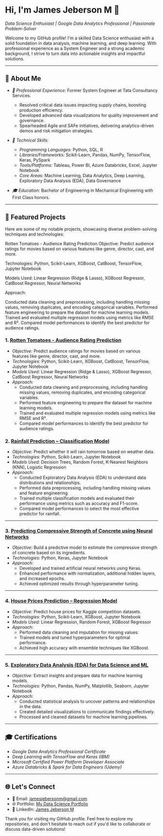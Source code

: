 # Hi, I'm James Jeberson M 👋

*Data Science Enthusiast | Google Data Analytics Professional | Passionate Problem-Solver*

Welcome to my GitHub profile! I'm a skilled Data Science enthusiast with a solid foundation in data analysis, machine learning, and deep learning. With professional experience as a System Engineer and a strong academic background, I strive to turn data into actionable insights and impactful solutions.

---

## 🚀 About Me
- *🌟 Professional Experience:* Former System Engineer at Tata Consultancy Services.
  - Resolved critical data issues impacting supply chains, boosting production efficiency.
  - Developed advanced data visualizations for quality improvement and governance.
  - Spearheaded Agile and SAFe initiatives, delivering analytics-driven demos and risk mitigation strategies.

- *🔧 Technical Skills:*
  - *Programming Languages:* Python, SQL, R
  - *Libraries/Frameworks:* Scikit-Learn, Pandas, NumPy, TensorFlow, Keras, PySpark
  - *Tools/Platforms:* Tableau, Power BI, Azure Databricks, Excel, Jupyter Notebook
  - *Core Areas:* Machine Learning, Data Analytics, Deep Learning, Exploratory Data Analysis (EDA), Data Governance

- *🎓 Education:* Bachelor of Engineering in Mechanical Engineering with First Class honors.

---

## 📂 Featured Projects
Here are some of my notable projects, showcasing diverse problem-solving techniques and technologies:

Rotten Tomatoes - Audience Rating Prediction
Objective: Predict audience ratings for movies based on various features like genre, director, cast, and more.

Technologies: Python, Scikit-Learn, XGBoost, CatBoost, TensorFlow, Jupyter Notebook

Models Used: Linear Regression (Ridge & Lasso), XGBoost Regressor, CatBoost Regressor, Neural Networks

Approach:

Conducted data cleaning and preprocessing, including handling missing values, removing duplicates, and encoding categorical variables.
Performed feature engineering to prepare the dataset for machine learning models.
Trained and evaluated multiple regression models using metrics like RMSE and R².
Compared model performances to identify the best predictor for audience ratings.

### 1. [Rotten Tomatoes - Audience Rating Prediction](https://github.com/YourUsername/Rotten-Tomatoes-Audience-Rating-Prediction)
- *Objective:* Predict audience ratings for movies based on various features like genre, director, cast, and more.
- *Technologies:* Python, Scikit-Learn, XGBoost, CatBoost, TensorFlow, Jupyter Notebook
- *Models Used:* Linear Regression (Ridge & Lasso), XGBoost Regressor, CatBoost Regressor, Neural Networks
- *Approach:*
  - Conducted data cleaning and preprocessing, including handling missing values, removing duplicates, and encoding categorical variables.
  - Performed feature engineering to prepare the dataset for machine learning models.
  - Trained and evaluated multiple regression models using metrics like RMSE and R².
  - Compared model performances to identify the best predictor for audience ratings.

### 2. [Rainfall Prediction – Classification Model](https://github.com/JamesJeberson/Rainfall-Prediction-Classification-model)
- *Objective:* Predict whether it will rain tomorrow based on weather data.
- *Technologies:* Python, Scikit-Learn, Jupyter Notebook
- *Models Used:* Decision Trees, Random Forest, K-Nearest Neighbors (KNN), Logistic Regression
- *Approach:*
  - Conducted Exploratory Data Analysis (EDA) to understand data distributions and relationships.
  - Performed data preprocessing, including handling missing values and feature engineering.
  - Trained multiple classification models and evaluated their performance using metrics such as accuracy and F1-score.
  - Compared model performances to select the most effective predictor for rainfall.

---

### 3. [Predicting Compressive Strength of Concrete using Neural Networks](https://github.com/JamesJeberson/Predicting-Compressive-Strength-of-Concrete-using-Neural-Networks)
- *Objective:* Build a predictive model to estimate the compressive strength of concrete based on its ingredients.
- *Technologies:* Python, Keras, Jupyter Notebook
- *Approach:* 
  - Developed and trained artificial neural networks using Keras.
  - Enhanced performance with normalization, additional hidden layers, and increased epochs.
  - Achieved optimized results through hyperparameter tuning.

---

### 4. [House Prices Prediction – Regression Model](https://github.com/JamesJeberson/House-Prices-Regression)
- *Objective:* Predict house prices for Kaggle competition datasets.
- *Technologies:* Python, Scikit-Learn, XGBoost, Jupyter Notebook
- *Models Used:* Linear Regression, Random Forest, XGBoost Regressor
- *Approach:*
  - Performed data cleaning and imputation for missing values.
  - Trained models and tuned hyperparameters for optimal performance.
  - Achieved high accuracy with ensemble techniques like XGBoost.

---

### 5. [Exploratory Data Analysis (EDA) for Data Science and ML](https://github.com/JamesJeberson/EDA-for-Data-Science-and-ML)
- *Objective:* Extract insights and prepare data for machine learning models.
- *Technologies:* Python, Pandas, NumPy, Matplotlib, Seaborn, Jupyter Notebook
- *Approach:*
  - Conducted statistical analysis to uncover patterns and relationships in the data.
  - Created detailed visualizations to communicate findings effectively.
  - Processed and cleaned datasets for machine learning pipelines.

---

## 🎓 Certifications
- *Google Data Analytics Professional Certificate*
- *Deep Learning with TensorFlow and Keras (IBM)*
- *Microsoft Certified Power Platform Developer Associate*
- *Azure Databricks & Spark for Data Engineers (Udemy)*

---

## 🌐 Let's Connect
- 📧 Email: [jamesjebersonm@gmail.com](mailto:jamesjebersonm@gmail.com)
- 🌐 Portfolio: [My Data Science Portfolio](https://www.datascienceportfol.io/jamesjebersonm)
- 🔗 LinkedIn: [James Jeberson M](https://www.linkedin.com/in/james-jeberson-m)

Thank you for visiting my GitHub profile. Feel free to explore my repositories, and don't hesitate to reach out if you'd like to collaborate or discuss data-driven solutions!
